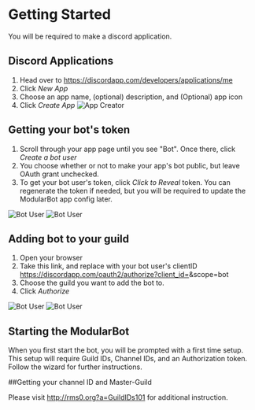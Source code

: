 # Getting Started
You will be required to make a discord application.

## Discord Applications

1. Head over to https://discordapp.com/developers/applications/me
2. Click *New App*
3. Choose an app name, (optional) description, and (Optional) app icon
4. Click *Create App*
![App Creator](http://cdn.rms0.org/img/NewApp2.png)

## Getting your bot's token
1. Scroll through your app page until you see "Bot". Once there, click *Create a bot user*
2. You choose whether or not to make your app's bot public, but leave OAuth grant unchecked.
3. To get your bot user's token, click *Click to Reveal* token. You can regenerate the token if needed, but you will be required to update the ModularBot app config later.

![Bot User](http://cdn.rms0.org/img/NewApp3.png)
![Bot User](http://cdn.rms0.org/img/NewApp4.png)

## Adding bot to your guild
1. Open your browser
2. Take this link, and replace <ClientID> with your bot user's clientID https://discordapp.com/oauth2/authorize?client_id=<ClientID>&scope=bot
3. Choose the guild you want to add the bot to.
4. Click *Authorize*

![Bot User](http://cdn.rms0.org/img/NewApp5.png)
![Bot User](http://cdn.rms0.org/img/NewApp6.png)

## Starting the ModularBot
When you first start the bot, you will be prompted with a first time setup.
This setup will require Guild IDs, Channel IDs, and an Authorization token.
Follow the wizard for further instructions.

##Getting your channel ID and Master-Guild

Please visit http://rms0.org?a=GuildIDs101 for additional instruction.
